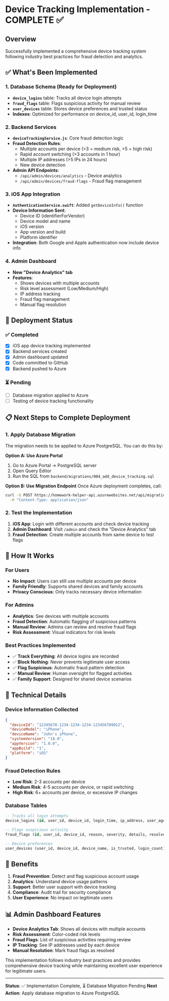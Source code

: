 # Device Tracking Implementation - COMPLETE ✅

## Overview
Successfully implemented a comprehensive device tracking system following industry best practices for fraud detection and analytics.

## ✅ What's Been Implemented

### 1. Database Schema (Ready for Deployment)
- **`device_logins`** table: Tracks all device login attempts
- **`fraud_flags`** table: Flags suspicious activity for manual review
- **`user_devices`** table: Stores device preferences and trusted status
- **Indexes**: Optimized for performance on device_id, user_id, login_time

### 2. Backend Services
- **`deviceTrackingService.js`**: Core fraud detection logic
- **Fraud Detection Rules**:
  - Multiple accounts per device (>3 = medium risk, >5 = high risk)
  - Rapid account switching (>3 accounts in 1 hour)
  - Multiple IP addresses (>5 IPs in 24 hours)
  - New device detection
- **Admin API Endpoints**:
  - `/api/admin/devices/analytics` - Device analytics
  - `/api/admin/devices/fraud-flags` - Fraud flag management

### 3. iOS App Integration
- **`AuthenticationService.swift`**: Added `getDeviceInfo()` function
- **Device Information Sent**:
  - Device ID (identifierForVendor)
  - Device model and name
  - iOS version
  - App version and build
  - Platform identifier
- **Integration**: Both Google and Apple authentication now include device info

### 4. Admin Dashboard
- **New "Device Analytics" tab**
- **Features**:
  - Shows devices with multiple accounts
  - Risk level assessment (Low/Medium/High)
  - IP address tracking
  - Fraud flag management
  - Manual flag resolution

## 🚀 Deployment Status

### ✅ Completed
- [x] iOS app device tracking implemented
- [x] Backend services created
- [x] Admin dashboard updated
- [x] Code committed to GitHub
- [x] Backend pushed to Azure

### ⏳ Pending
- [ ] Database migration applied to Azure
- [ ] Testing of device tracking functionality

## 📋 Next Steps to Complete Deployment

### 1. Apply Database Migration
The migration needs to be applied to Azure PostgreSQL. You can do this by:

**Option A: Use Azure Portal**
1. Go to Azure Portal → PostgreSQL server
2. Open Query Editor
3. Run the SQL from `backend/migrations/004_add_device_tracking.sql`

**Option B: Use Migration Endpoint**
Once Azure deployment completes, call:
```bash
curl -X POST https://homework-helper-api.azurewebsites.net/api/migration/apply-device-tracking \
  -H "Content-Type: application/json"
```

### 2. Test the Implementation
1. **iOS App**: Login with different accounts and check device tracking
2. **Admin Dashboard**: Visit `/admin` and check the "Device Analytics" tab
3. **Fraud Detection**: Create multiple accounts from same device to test flags

## 🎯 How It Works

### For Users
- **No Impact**: Users can still use multiple accounts per device
- **Family Friendly**: Supports shared devices and family accounts
- **Privacy Conscious**: Only tracks necessary device information

### For Admins
- **Analytics**: See devices with multiple accounts
- **Fraud Detection**: Automatic flagging of suspicious patterns
- **Manual Review**: Admins can review and resolve fraud flags
- **Risk Assessment**: Visual indicators for risk levels

### Best Practices Implemented
- ✅ **Track Everything**: All device logins are recorded
- ✅ **Block Nothing**: Never prevents legitimate user access
- ✅ **Flag Suspicious**: Automatic fraud pattern detection
- ✅ **Manual Review**: Human oversight for flagged activities
- ✅ **Family Support**: Designed for shared device scenarios

## 🔧 Technical Details

### Device Information Collected
```json
{
  "deviceId": "12345678-1234-1234-1234-123456789012",
  "deviceModel": "iPhone",
  "deviceName": "John's iPhone",
  "systemVersion": "18.0",
  "appVersion": "1.0.0",
  "appBuild": "1",
  "platform": "iOS"
}
```

### Fraud Detection Rules
- **Low Risk**: 2-3 accounts per device
- **Medium Risk**: 4-5 accounts per device, or rapid switching
- **High Risk**: 6+ accounts per device, or excessive IP changes

### Database Tables
```sql
-- Tracks all login attempts
device_logins (id, user_id, device_id, login_time, ip_address, user_agent, device_info)

-- Flags suspicious activity
fraud_flags (id, user_id, device_id, reason, severity, details, resolved)

-- Device preferences
user_devices (user_id, device_id, device_name, is_trusted, login_count)
```

## 🎉 Benefits

1. **Fraud Prevention**: Detect and flag suspicious account usage
2. **Analytics**: Understand device usage patterns
3. **Support**: Better user support with device tracking
4. **Compliance**: Audit trail for security compliance
5. **User Experience**: No impact on legitimate users

## 📊 Admin Dashboard Features

- **Device Analytics Tab**: Shows all devices with multiple accounts
- **Risk Assessment**: Color-coded risk levels
- **Fraud Flags**: List of suspicious activities requiring review
- **IP Tracking**: See IP addresses used by each device
- **Manual Resolution**: Mark fraud flags as resolved

This implementation follows industry best practices and provides comprehensive device tracking while maintaining excellent user experience for legitimate users.

---

**Status**: ✅ Implementation Complete, ⏳ Database Migration Pending
**Next Action**: Apply database migration to Azure PostgreSQL
